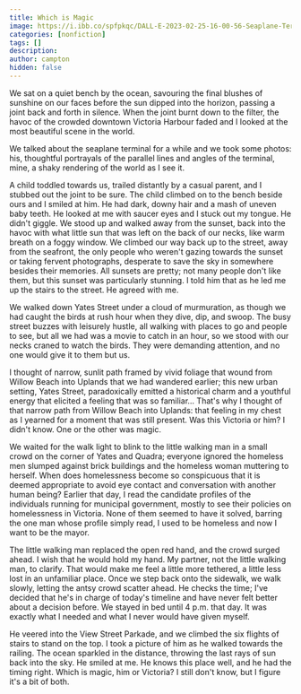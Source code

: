 ```yaml
---
title: Which is Magic
image: https://i.ibb.co/spfpkqc/DALL-E-2023-02-25-16-00-56-Seaplane-Terminal-Watercolor.png
categories: [nonfiction]
tags: []
description: 
author: campton
hidden: false
---
```

We sat on a quiet bench by the ocean, savouring the final blushes of sunshine on our faces before the sun dipped into the horizon, passing a joint back and forth in silence. When the joint burnt down to the filter, the havoc of the crowded downtown Victoria Harbour faded and I looked at the most beautiful scene in the world.

We talked about the seaplane terminal for a while and we took some photos: his, thoughtful portrayals of the parallel lines and angles of the terminal, mine, a shaky rendering of the world as I see it.

A child toddled towards us, trailed distantly by a casual parent, and I stubbed out the joint to be sure. The child climbed on to the bench beside ours and I smiled at him. He had dark, downy hair and a mash of uneven baby teeth. He looked at me with saucer eyes and I stuck out my tongue. He didn't giggle. We stood up and walked away from the sunset, back into the havoc with what little sun that was left on the back of our necks, like warm breath on a foggy window. We climbed our way back up to the street, away from the seafront, the only people who weren't gazing towards the sunset or taking fervent photographs, desperate to save the sky in somewhere besides their memories. All sunsets are pretty; not many people don't like them, but this sunset was particularly stunning. I told him that as he led me up the stairs to the street. He agreed with me.

We walked down Yates Street under a cloud of murmuration, as though we had caught the birds at rush hour when they dive, dip, and swoop. The busy street buzzes with leisurely hustle, all walking with places to go and people to see, but all we had was a movie to catch in an hour, so we stood with our necks craned to watch the birds. They were demanding attention, and no one would give it to them but us.

I thought of narrow, sunlit path framed by vivid foliage that wound from Willow Beach into Uplands that we had wandered earlier; this new urban setting, Yates Street, paradoxically emitted a historical charm and a youthful energy that elicited a feeling that was so familiar... That's why I thought of that narrow path from Willow Beach into Uplands: that feeling in my chest as I yearned for a moment that was still present. Was this Victoria or him? I didn't know. One or the other was magic.

We waited for the walk light to blink to the little walking man in a small crowd on the corner of Yates and Quadra; everyone ignored the homeless men slumped against brick buildings and the homeless woman muttering to herself. When does homelessness become so conspicuous that it is deemed appropriate to avoid eye contact and conversation with another human being? Earlier that day, I read the candidate profiles of the individuals running for municipal government, mostly to see their policies on homelessness in Victoria. None of them seemed to have it solved, barring the one man whose profile simply read, I used to be homeless and now I want to be the mayor.

The little walking man replaced the open red hand, and the crowd surged ahead. I wish that he would hold my hand. My partner, not the little walking man, to clarify. That would make me feel a little more tethered, a little less lost in an unfamiliar place. Once we step back onto the sidewalk, we walk slowly, letting the antsy crowd scatter ahead. He checks the time; I've decided that he's in charge of today's timeline and have never felt better about a decision before. We stayed in bed until 4 p.m. that day. It was exactly what I needed and what I never would have given myself.

He veered into the View Street Parkade, and we climbed the six flights of stairs to stand on the top. I took a picture of him as he walked towards the railing. The ocean sparkled in the distance, throwing the last rays of sun back into the sky. He smiled at me. He knows this place well, and he had the timing right. Which is magic, him or Victoria? I still don't know, but I figure it's a bit of both.
